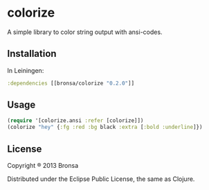 # colorize

A simple library to color string output with ansi-codes.

## Installation

In Leiningen:

```clojure
:dependencies [[bronsa/colorize "0.2.0"]]
```

## Usage

```clojure
(require '[colorize.ansi :refer [colorize]])
(colorize "hey" {:fg :red :bg black :extra [:bold :underline]})
```

## License

Copyright ® 2013 Bronsa

Distributed under the Eclipse Public License, the same as Clojure.
